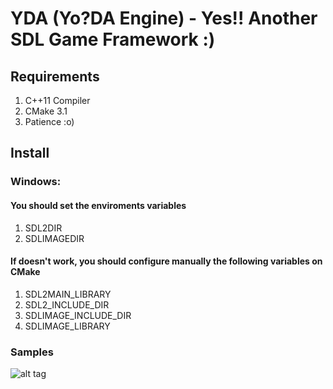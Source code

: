 # YDA (Yo?DA Engine) - Yes!! Another SDL Game Framework :)

## Requirements
1. C++11 Compiler
2. CMake 3.1
3. Patience :o)

## Install
### Windows: 
#### You should set the enviroments variables
1. SDL2DIR
2. SDLIMAGEDIR

#### If doesn't work, you should configure manually the following variables on CMake
1. SDL2MAIN_LIBRARY
2. SDL2_INCLUDE_DIR
3. SDLIMAGE_INCLUDE_DIR
4. SDLIMAGE_LIBRARY

### Samples
![alt tag](https://raw.github.com/sergiosvieira/yda/master/samples/z-order/gfx/zorder.png)
